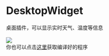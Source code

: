 # DesktopWidget
桌面插件，可以显示实时天气、温度等信息
<br><br>![](https://github.com/chen365409389/DesktopWidget/blob/master/Img/dw.bmp)
<br>你也可以点击[这里](https://github.com/chen365409389/DesktopWidget/raw/master/Img/DesktopWidget.exe)获取编译好的程序
